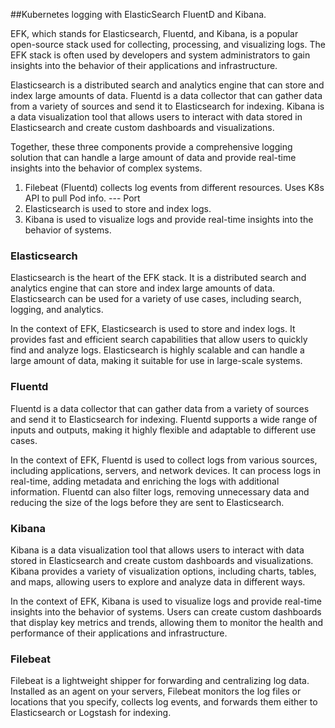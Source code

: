 ##Kubernetes logging with ElasticSearch FluentD and Kibana.

EFK, which stands for Elasticsearch, Fluentd, and Kibana, is a popular open-source stack used for collecting, processing, and visualizing logs. The EFK stack is often used by developers and system administrators to gain insights into the behavior of their applications and infrastructure.

Elasticsearch is a distributed search and analytics engine that can store and index large amounts of data. Fluentd is a data collector that can gather data from a variety of sources and send it to Elasticsearch for indexing. Kibana is a data visualization tool that allows users to interact with data stored in Elasticsearch and create custom dashboards and visualizations.

Together, these three components provide a comprehensive logging solution that can handle a large amount of data and provide real-time insights into the behavior of complex systems.

1) Filebeat (Fluentd) collects log events from different resources. Uses K8s API to pull Pod info.
--- Port  
2) Elasticsearch is used to store and index logs. 
3) Kibana is used to visualize logs and provide real-time insights into the behavior of systems.

### Elasticsearch
Elasticsearch is the heart of the EFK stack. It is a distributed search and analytics engine that can store and index large amounts of data. Elasticsearch can be used for a variety of use cases, including search, logging, and analytics.

In the context of EFK, Elasticsearch is used to store and index logs. It provides fast and efficient search capabilities that allow users to quickly find and analyze logs. Elasticsearch is highly scalable and can handle a large amount of data, making it suitable for use in large-scale systems.

### Fluentd
Fluentd is a data collector that can gather data from a variety of sources and send it to Elasticsearch for indexing. Fluentd supports a wide range of inputs and outputs, making it highly flexible and adaptable to different use cases.

In the context of EFK, Fluentd is used to collect logs from various sources, including applications, servers, and network devices. It can process logs in real-time, adding metadata and enriching the logs with additional information. Fluentd can also filter logs, removing unnecessary data and reducing the size of the logs before they are sent to Elasticsearch.

### Kibana
Kibana is a data visualization tool that allows users to interact with data stored in Elasticsearch and create custom dashboards and visualizations. Kibana provides a variety of visualization options, including charts, tables, and maps, allowing users to explore and analyze data in different ways.

In the context of EFK, Kibana is used to visualize logs and provide real-time insights into the behavior of systems. Users can create custom dashboards that display key metrics and trends, allowing them to monitor the health and performance of their applications and infrastructure.

### Filebeat
Filebeat is a lightweight shipper for forwarding and centralizing log data. Installed as an agent on your servers, Filebeat monitors the log files or locations that you specify, collects log events, and forwards them either to Elasticsearch or Logstash for indexing.
